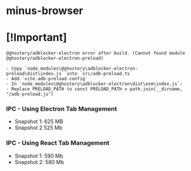 # minus-browser


# [!Important]
```
@ghostery/adblocker-electron error after build. (Cannot found module @ghostery/adblocker-electron-preload)

- Copy `node_modules\@ghostery\adblocker-electron-preload\dist\index.js` into `src/adb-preload.ts`
- Add `vite.adb-preload.config`
- In `node_modules\@ghostery\adblocker-electron\dist\esm\index.js`:
- Replace PRELOAD_PATH to const PRELOAD_PATH = path.join(__dirname, "/adb-preload.js")

```

### IPC - Using Electron Tab Management
- Snapshot 1: 625 MB 
- Snapshot 2 525 Mb


###  IPC - Using React Tab Management
- Snapshot 1: 590 Mb
- Snapshot 2: 580 Mb